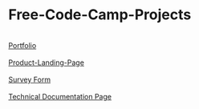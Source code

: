 # Free-Code-Camp-Projects

<br>
<a href="https://friendly-pare-6c07a1.netlify.app/portfolio/">Portfolio</a>
<br> <br>
<a href="https://friendly-pare-6c07a1.netlify.app/product%20landing%20page/">Product-Landing-Page</a>
<br> <br>
<a href="https://friendly-pare-6c07a1.netlify.app/survey%20form/">Survey Form</a>
<br> <br>
<a href="https://friendly-pare-6c07a1.netlify.app/technical%20documentation%20page/">Technical Documentation Page</a>
<br> <br>
<a href="


